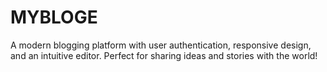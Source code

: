 # MYBLOGE
A modern blogging platform with user authentication, responsive design, and an intuitive editor. Perfect for sharing ideas and stories with the world!

